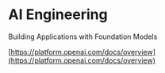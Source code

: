 # AI Engineering 
Building Applications with Foundation Models

[https://platform.openai.com/docs/overview](https://platform.openai.com/docs/overview)